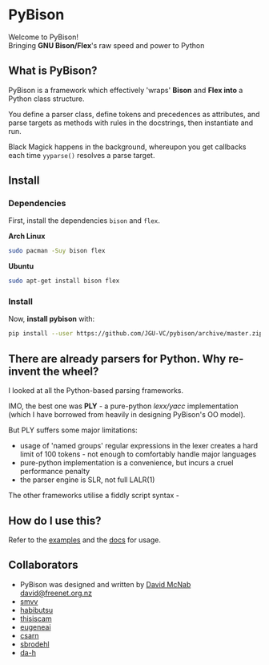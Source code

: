 # PyBison
Welcome to PyBison!  
Bringing **GNU Bison/Flex**'s raw speed and power to Python  


## What is PyBison?
PyBison is a framework which effectively 'wraps' **Bison** and **Flex into** a Python class structure.

You define a parser class, define tokens and precedences as attributes, and parse targets as methods with rules in the docstrings,
then instantiate and run.

Black Magick happens in the background, whereupon you get callbacks each time `yyparse()` resolves a parse target.



## Install

### Dependencies
First, install the dependencies `bison` and `flex`.

**Arch Linux**
```bash
sudo pacman -Suy bison flex
```
**Ubuntu**
```bash
sudo apt-get install bison flex
```

### Install

Now, **install pybison** with:
```bash
pip install --user https://github.com/JGU-VC/pybison/archive/master.zip
```


## There are already parsers for Python. Why re-invent the wheel?

I looked at all the Python-based parsing frameworks.

IMO, the best one was **PLY** - a pure-python *lexx/yacc* implementation
(which I have borrowed from heavily in designing PyBison's OO model).

But PLY suffers some major limitations:

* usage of 'named groups' regular expressions in the lexer creates
  a hard limit of 100 tokens - not enough to comfortably handle major
  languages
* pure-python implementation is a convenience, but incurs a cruel
  performance penalty
* the parser engine is SLR, not full LALR(1)

The other frameworks utilise a fiddly script syntax -

## How do I use this?
Refer to the [examples](examples) and the [docs](doc) for usage.


## Collaborators
- PyBison was designed and written by [David McNab <david@freenet.org.nz>](http://freenet.mcnabhosting.com/python/pybison/)
- [smvv](https://github.com/smvv)
- [habibutsu](https://github.com/habibutsu)
- [thisiscam](https://github.com/thisiscam)
- [eugeneai](https://github.com/eugenai)
- [csarn](https://github.com/csarn)
- [sbrodehl](https://github.com/sbrodehl)
- [da-h](https://github.com/da)
